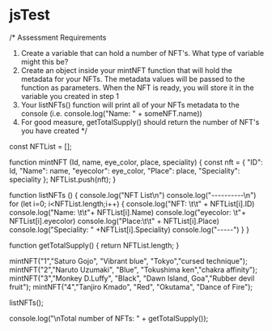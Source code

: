 # jsTest
/*
Assessment Requirements
1. Create a variable that can hold a number of NFT's. What type of variable might this be?
2. Create an object inside your mintNFT function that will hold the metadata for your NFTs. 
   The metadata values will be passed to the function as parameters. When the NFT is ready, 
   you will store it in the variable you created in step 1
3. Your listNFTs() function will print all of your NFTs metadata to the console (i.e. console.log("Name: " + someNFT.name))
4. For good measure, getTotalSupply() should return the number of NFT's you have created
*/

const NFTList = [];

function mintNFT (Id, name, eye_color, place, speciality) {
    const nft = {
        "ID": Id,
        "Name": name,
        "eyecolor": eye_color,
        "Place": place,
        "Speciality": speciality
    };
    NFTList.push(nft);
}

function listNFTs () {
    console.log("NFT List\n")
    console.log("----------\n")
    for (let i=0; i<NFTList.length;i++) {
        console.log("NFT: \t\t" + NFTList[i].ID)
        console.log("Name: \t\t"+ NFTList[i].Name)
        console.log("eyecolor: \t"+ NFTList[i].eyecolor)
        console.log("Place:\t\t" + NFTList[i].Place)
        console.log("Speciality: " +NFTList[i].Speciality)
        console.log("-----")
    }
}

function getTotalSupply() {
    return NFTList.length;
}


mintNFT("1","Saturo Gojo", "Vibrant blue", "Tokyo","cursed technique");
mintNFT("2","Naruto Uzumaki", "Blue", "Tokushima ken","chakra affinity");
mintNFT("3","Monkey D.Luffy", "Black", "Dawn Island, Goa","Rubber devil fruit");
mintNFT("4","Tanjiro Kmado", "Red", "Okutama", "Dance of Fire");

listNFTs();

console.log("\nTotal number of NFTs: " + getTotalSupply());

